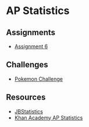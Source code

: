 # AP Statistics

## Assignments
* <a href="https://MerrickMath.github.io/APStatistics/assignment6.pdf"> Assignment 6 </a> 

## Challenges
* <a href="https://merrickmath.github.io/MerrickMath.github.io-PokemonChallenge/"> Pokemon Challenge </a> 

## Resources
* <a href="https://www.jbstatistics.com"> JBStatistics </a> 
* <a href="https://www.khanacademy.org/math/ap-statistics"> Khan Academy AP Statistics </a> 

